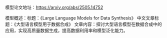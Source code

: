 模型论文地址：https://arxiv.org/abs/2505.14752

模型概述：标题：《Large Language Models for Data Synthesis》
中文文章标题：《大型语言模型用于数据合成》
文章内容：探讨大型语言模型在数据合成中的应用，实现高质量数据生成，提高数据利用率和模型泛化能力。
